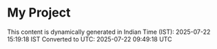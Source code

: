 # My Project

This content is dynamically generated in Indian Time (IST): 2025-07-22 15:19:18 IST
Converted to UTC: 2025-07-22 09:49:18 UTC
